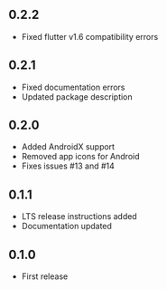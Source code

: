 ## 0.2.2
- Fixed flutter v1.6 compatibility errors

## 0.2.1
- Fixed documentation errors
- Updated package description

## 0.2.0
- Added AndroidX support
- Removed app icons for Android
- Fixes issues #13 and #14

## 0.1.1
- LTS release instructions added
- Documentation updated

## 0.1.0
- First release
